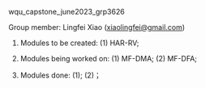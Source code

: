 wqu_capstone_june2023_grp3626

Group member: Lingfei Xiao (xiaolingfei@gmail.com)

1. Modules to be created:
   (1) HAR-RV;

2. Modules being worked on:
   (1) MF-DMA;
   (2) MF-DFA;

4. Modules done:
   (1);
   (2)；
